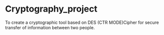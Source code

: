 # Cryptography_project
To create a cryptographic tool based on DES (CTR MODE)Cipher for secure transfer of information between two people.
